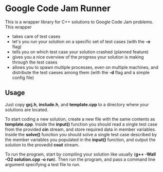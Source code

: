 # Google Code Jam Runner
This is a wrapper library for C++ solutions to Google Code Jam problems. This
wrapper

- takes care of test cases
- let's you run your solution on a specific set of test cases (with the **-o** flag)
- tells you on which test case your solution crashed (planned feature)
- gives you a nice overview of the progress your solution is making through the test cases
- allows you to spawn multiple processes, even on multiple machines, and distribute the test caeses among them (with the **-d** flag and a simple config file)

## Usage
Just copy **gcj.h**, **include.h**, and **template.cpp** to a directory where
your solutions are located.

To start coding a new solution, create a new file
with the same contents as **template.cpp**. Inside the **input()** function you
should read a single test case from the provided **cin** stream, and store
required data in member variables. Inside the **solve()** function you should
solve a single test case described by the member variables you populated in the
**input()** function, and output the solution to the provedid **cout** stream.

To run the program, start by compiling your solution like usually (**g++ -Wall
-O2 solution.cpp -o run**). Then run the program, and pass a command line
argument specifying a test file to run.

